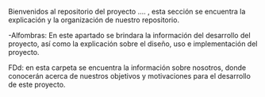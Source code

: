 Bienvenidos al repositorio del proyecto .... , esta sección se encuentra 
la explicación y la organización de nuestro repositorio.

-Alfombras: En este apartado se brindara la información del desarrollo del proyecto, así como la explicación sobre el diseño, uso e implementación del proyecto.

FDd: en esta carpeta se encuentra la información sobre nosotros, donde conocerán acerca de nuestros objetivos y motivaciones para el desarrollo de este proyecto.
